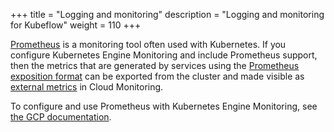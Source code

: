 +++
title = "Logging and monitoring"
description = "Logging and monitoring for Kubeflow"
weight = 110
+++


[Prometheus](https://prometheus.io/) is a monitoring tool often used with Kubernetes. If you configure Kubernetes Engine Monitoring and include Prometheus support, then the metrics that are generated by services using the [Prometheus exposition format](https://prometheus.io/docs/instrumenting/exposition_formats/) can be exported from the cluster and made visible as [external metrics](https://cloud.google.com/monitoring/api/metrics_other#externalgoogleapiscom) in Cloud Monitoring.

To configure and use Prometheus with Kubernetes Engine Monitoring, see [the GCP documentation](https://cloud.google.com/monitoring/kubernetes-engine/prometheus).